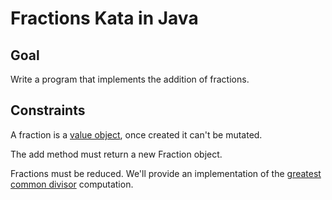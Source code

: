 # Fractions Kata in Java

## Goal
Write a program that implements the addition of fractions.

## Constraints
A fraction is a [value object](https://martinfowler.com/bliki/ValueObject.html), once created it can't be mutated.

The add method must return a new Fraction object.

Fractions must be reduced. We'll provide an implementation of the [greatest common divisor](https://en.wikipedia.org/wiki/Greatest_common_divisor) computation.
